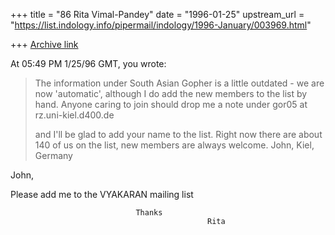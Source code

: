 +++
title = "86 Rita Vimal-Pandey"
date = "1996-01-25"
upstream_url = "https://list.indology.info/pipermail/indology/1996-January/003969.html"

+++
[Archive link](https://list.indology.info/pipermail/indology/1996-January/003969.html)

At 05:49 PM 1/25/96 GMT, you wrote:
>The information under South Asian Gopher is a little outdated - we are now
>'automatic', although I do add the new members to the list by hand.
>Anyone caring to join should drop me a  note under
>                gor05 at rz.uni-kiel.d400.de
>
>and I'll be glad to add your name to the list. Right now there are about 140
>of us on the list, new members are always welcome.
>John, Kiel, Germany
> 
>

John,

Please add me to the VYAKARAN mailing list


                                Thanks
                                                Rita







